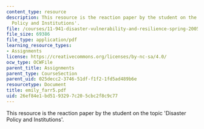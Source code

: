```yaml
---
content_type: resource
description: This resource is the reaction paper by the student on the topic 'Disaster
  Policy and Institutions'.
file: /courses/11-941-disaster-vulnerability-and-resilience-spring-2005/26ef84e1bd5193297c205cbc2f8c9c77_emily_farr5.pdf
file_size: 69386
file_type: application/pdf
learning_resource_types:
- Assignments
license: https://creativecommons.org/licenses/by-nc-sa/4.0/
ocw_type: OCWFile
parent_title: Assignments
parent_type: CourseSection
parent_uid: 025decc2-3746-51df-f1f2-1fd5ad489b6e
resourcetype: Document
title: emily_farr5.pdf
uid: 26ef84e1-bd51-9329-7c20-5cbc2f8c9c77
---
```

This resource is the reaction paper by the student on the topic 'Disaster Policy and Institutions'.